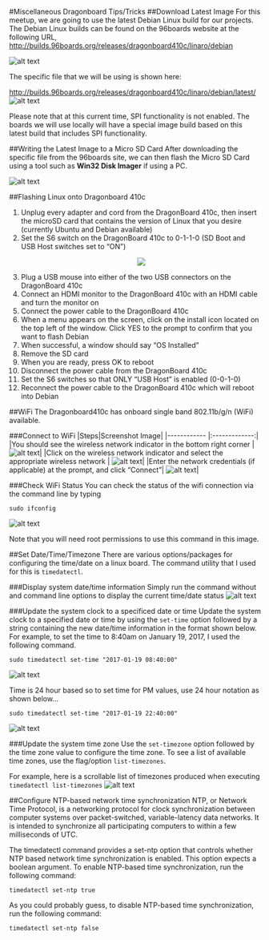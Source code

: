 #Miscellaneous Dragonboard Tips/Tricks
##Download Latest Image
For this meetup, we are going to use the latest Debian Linux build for our projects. The Debian Linux builds can be found on the 96boards website at the following URL, http://builds.96boards.org/releases/dragonboard410c/linaro/debian

![alt text](https://github.com/mvartani76/iot-detroit-jan2017/blob/master/Images/latest_debian_image_location_96boards.png "Location of Debian Images")

The specific file that we will be using is shown here:

http://builds.96boards.org/releases/dragonboard410c/linaro/debian/latest/
![alt text](https://github.com/mvartani76/iot-detroit-jan2017/blob/master/Images/latest_debian_image_location_96boards_filename.png "Latest Debian Image")

Please note that at this current time, SPI functionality is not enabled. The boards we will use locally will have a special image build based on this latest build that includes SPI functionality.

##Writing the Latest Image to a Micro SD Card
After downloading the specific file from the 96boards site, we can then flash the Micro SD Card using a tool such as **Win32 Disk Imager** if using a PC.

![alt text](https://github.com/mvartani76/iot-detroit-jan2017/blob/master/Images/latest_debian_image_location_96boards_flash_win32dskimager.png "Flashing Micro SD Card with Win32 Disk Imager")

##Flashing Linux onto Dragonboard 410c
<ol>
  <li>Unplug every adapter and cord from the DragonBoard 410c, then insert the microSD card that contains the version of Linux that you   desire (currently Ubuntu and Debian available)</li>
  <li>Set the S6 switch on the DragonBoard 410c to 0-1-1-0 (SD Boot and USB Host switches set to “ON”)</li>
  <p style="text-align:center"><img src="https://github.com/mvartani76/iot-detroit-jan2017/blob/master/Images/dragonboard410c-s6-0110.png"></p>
  <li>Plug a USB mouse into either of the two USB connectors on the DragonBoard 410c</li>
  <li>Connect an HDMI monitor to the DragonBoard 410c with an HDMI cable and turn the monitor on</li>
  <li>Connect the power cable to the DragonBoard 410c</li>
  <li>When a menu appears on the screen, click on the install icon located on the top left of the window. Click YES to the prompt to           confirm that you want to flash Debian</li>
  <li>When successful, a window should say “OS Installed”</li>
  <li>Remove the SD card</li>
  <li>When you are ready, press OK to reboot</li>
  <li>Disconnect the power cable from the DragonBoard 410c</li>
  <li>Set the S6 switches so that ONLY “USB Host” is enabled (0-0-1-0)</li>
  <li>Reconnect the power cable to the DragonBoard 410c which will reboot into Debian</li>
</ol>
##WiFi
The Dragonboard410c has onboard single band 802.11b/g/n (WiFi) available.

###Connect to WiFi
|Steps|Screenshot Image|
|------------ |:-------------:|
|You should see the wireless network indicator in the bottom right corner | ![alt text](https://github.com/mvartani76/iot-detroit-jan2017/blob/master/Images/linaro-wifi-indicator-toolbar.png "WiFi Indicator Toolbar")|
|Click on the wireless network indicator and select the appropriate wireless network | ![alt text](https://github.com/mvartani76/iot-detroit-jan2017/blob/master/Images/linaro-wifi-networks.png "Available WiFi Networks")|
|Enter the network credentials (if applicable) at the prompt, and click “Connect”| ![alt text](https://github.com/mvartani76/iot-detroit-jan2017/blob/master/Images/linaro-wifi-authentication.png "Enter WiFi Credentials")|

###Check WiFi Status
You can check the status of the wifi connection via the command line by typing
```
sudo ifconfig
```
![alt text](https://github.com/mvartani76/iot-detroit-jan2017/blob/master/Images/wifi_status.png "Checking WiFi Status on the Dragonboard")

Note that you will need root permissions to use this command in this image.

##Set Date/Time/Timezone
There are various options/packages for configuring the time/date on a linux board. The command utility that I used for this is `timedatectl`.

###Display system date/time information
Simply run the command without and command line options to display the current time/date status
![alt text](https://github.com/mvartani76/iot-detroit-jan2017/blob/master/Images/timedatectl-linux.png "Timedatectl")

###Update the system clock to a specificed date or time
Update the system clock to a specified date or time by using the `set-time` option followed by a string containing the new date/time information in the format shown below. For example, to set the time to 8:40am on January 19, 2017, I used the following command.
```
sudo timedatectl set-time "2017-01-19 08:40:00"
```
![alt text](https://github.com/mvartani76/iot-detroit-jan2017/blob/master/Images/timedatectl-set-time.png "Set time")

Time is 24 hour based so to set time for PM values, use 24 hour notation as shown below...
```
sudo timedatectl set-time "2017-01-19 22:40:00"
```
![alt text](https://github.com/mvartani76/iot-detroit-jan2017/blob/master/Images/timedatectl-set-time2.png "Set time PM")

###Update the system time zone
Use the `set-timezone` option followed by the time zone value to configure the time zone. To see a list of available time zones, use the flag/option `list-timezones`.

For example, here is a scrollable list of timezones produced when executing `timedatectl list-timezones`
![alt text](https://github.com/mvartani76/iot-detroit-jan2017/blob/master/Images/timedatectl-listtimezones.png "Timedatectl list-timezones")

##Configure NTP-based network time synchronization
NTP, or Network Time Protocol, is a networking protocol for clock synchronization between computer systems over packet-switched, variable-latency data networks. It is intended to synchronize all participating computers to within a few milliseconds of UTC.

The timedatectl command provides a set-ntp option that controls whether NTP based network time synchronization is enabled. This option expects a boolean argument. To enable NTP-based time synchronization, run the following command:

```
timedatectl set-ntp true
```
As you could probably guess, to disable NTP-based time synchronization, run the following command:

```
timedatectl set-ntp false
```

